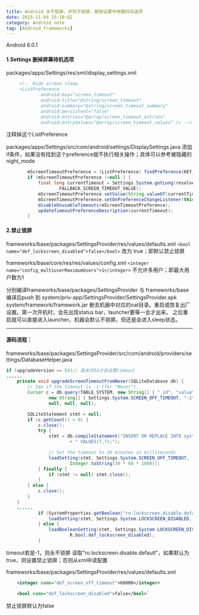 ```yaml
---
title: Android 永不锁屏，开机不锁屏，删除设置中休眠时间选项
date: 2015-11-04 15:10:02
category: Android_note
tag: [Android_frameworks]
---
```

Android 6.0.1

#### 1.Settings 删掉屏幕待机选项
packages/apps/Settings/res/xml/display_settings.xml
```xml
     <!-- Hide screen sleep
     <ListPreference
             android:key="screen_timeout"
             android:title="@string/screen_timeout"
             android:summary="@string/screen_timeout_summary"
             android:persistent="false"
             android:entries="@array/screen_timeout_entries"
             android:entryValues="@array/screen_timeout_values" /> -->
```
注释掉这个ListPreference

packages/apps/Settings/src/com/android/settings/DisplaySettings.java
添加if条件，如果没有找到这个preference就不执行相关操作；具体可以参考被隐藏的 night_mode
```java
        mScreenTimeoutPreference = (ListPreference) findPreference(KEY_SCREEN_TIMEOUT);
        if (mScreenTimeoutPreference !=null ) {
            final long currentTimeout = Settings.System.getLong(resolver, SCREEN_OFF_TIMEOUT,
                    FALLBACK_SCREEN_TIMEOUT_VALUE);
            mScreenTimeoutPreference.setValue(String.valueOf(currentTimeout));
            mScreenTimeoutPreference.setOnPreferenceChangeListener(this);
            disableUnusableTimeouts(mScreenTimeoutPreference);
            updateTimeoutPreferenceDescription(currentTimeout);
        }
```

#### 2.禁止锁屏
frameworks/base/packages/SettingsProvider/res/values/defaults.xml
`<bool name="def_lockscreen_disabled">false</bool>` 改为 true；即默认禁止锁屏

frameworks/base/core/res/res/values/config.xml
`<integer name="config_multiuserMaximumUsers">1</integer>` 不允许多用户；即最大用户数为1

分别编译frameworks/base/packages/SettingsProvider 与 frameworks/base
编译后push 到 system/priv-app/SettingsProvider/SettingsProvider.apk system/framework/framework.jar
删去机器中对应的oat目录。重启或恢复出厂设置。第一次开机时，会先出现status bar，launcher要等一会才出来。
之后重启就可以直接进入launcher。机器会默认不锁屏。但还是会进入sleep状态。


------

#### 源码流程：
frameworks/base/packages/SettingsProvider/src/com/android/providers/settings/DatabaseHelper.java
```java
if (upgradeVersion == 54)// 版本为54才会设置timeout
......
    private void upgradeScreenTimeoutFromNever(SQLiteDatabase db) {
        // See if the timeout is -1 (for "Never").
        Cursor c = db.query(TABLE_SYSTEM, new String[] { "_id", "value" }, "name=? AND value=?",
                new String[] { Settings.System.SCREEN_OFF_TIMEOUT, "-1" },
                null, null, null);

        SQLiteStatement stmt = null;
        if (c.getCount() > 0) {
            c.close();
            try {
                stmt = db.compileStatement("INSERT OR REPLACE INTO system(name,value)"
                        + " VALUES(?,?);");

                // Set the timeout to 30 minutes in milliseconds
                loadSetting(stmt, Settings.System.SCREEN_OFF_TIMEOUT,
                        Integer.toString(30 * 60 * 1000));
            } finally {
                if (stmt != null) stmt.close();
            }
        } else {
            c.close();
        }
    }
    ......
            if (SystemProperties.getBoolean("ro.lockscreen.disable.default", false) == true) {
                loadSetting(stmt, Settings.System.LOCKSCREEN_DISABLED, "1");
            } else {
                loadBooleanSetting(stmt, Settings.System.LOCKSCREEN_DISABLED,
                        R.bool.def_lockscreen_disabled);
            }
```
timeout若是-1，则永不锁屏
读取"ro.lockscreen.disable.default"，如果默认为true，则设置禁止锁屏；否则从xml中读配置

frameworks/base/packages/SettingsProvider/res/values/defaults.xml
```xml
    <integer name="def_screen_off_timeout">60000</integer>

    <bool name="def_lockscreen_disabled">false</bool>`
```
禁止锁屏默认为false

